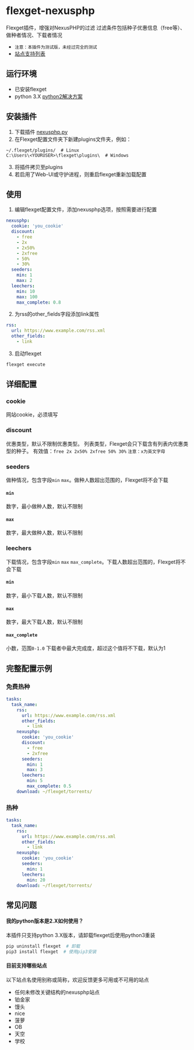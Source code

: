 # flexget-nexusphp
Flexget插件，增强对NexusPHP的过滤
过滤条件包括种子优惠信息（free等）、做种者情况、下载者情况
- `注意：本插件为测试版，未经过完全的测试`
- [站点支持列表](#site)

## 运行环境
- 已安装flexget
- python 3.X [python2解决方案](#py2)

## 安装插件
1. 下载插件 [nexusphp.py](https://github.com/Juszoe/flexget-nexusphp/releases)
2. 在Flexget配置文件夹下新建plugins文件夹，例如：
```
~/.flexget/plugins/  # Linux
C:\Users\<YOURUSER>\flexget\plugins\  # Windows
```
3. 将插件拷贝至plugins
4. 若启用了Web-UI或守护进程，则重启flexget重新加载配置

## 使用
1. 编辑flexget配置文件，添加nexusphp选项，按照需要进行配置
``` yaml
nexusphp:
  cookie: 'you_cookie'
  discount:
    - free
    - 2x
    - 2x50%
    - 2xfree
    - 50%
    - 30%
  seeders:
    min: 1
    max: 2
  leechers:
    min: 10
    max: 100
    max_complete: 0.8
```
2. 为rss的other_fields字段添加link属性
``` yaml
rss: 
  url: https://www.example.com/rss.xml
  other_fields:
    - link
```
3. 启动flexget
``` bash
flexget execute
```

## 详细配置
### cookie
网站cookie，必须填写
### discount
优惠类型，默认不限制优惠类型。
列表类型，Flexget会只下载含有列表内优惠类型的种子。
有效值：`free 2x 2x50% 2xfree 50% 30%`
`注意：x为英文字母`
### seeders
做种情况，包含字段`min` `max`。做种人数超出范围的，Flexget将不会下载
#### `min`
数字，最小做种人数，默认不限制
#### `max`
数字，最大做种人数，默认不限制
### leechers
下载情况，包含字段`min` `max` `max_complete`。下载人数超出范围的，Flexget将不会下载
#### `min`
数字，最小下载人数，默认不限制
#### `max`
数字，最大下载人数，默认不限制
#### `max_complete`
小数，范围`0-1.0` 下载者中最大完成度，超过这个值将不下载，默认为1

## 完整配置示例
### 免费热种
``` yaml
tasks:
  task_name:
    rss: 
      url: https://www.example.com/rss.xml
      other_fields:
        - link
    nexusphp:
      cookie: 'you_cookie'
      discount:
        - free
        - 2xfree
      seeders:
        min: 1
        max: 3
      leechers:
        min: 5
        max_complete: 0.5
    download: ~/flexget/torrents/
```
### 热种
``` yaml
tasks:
  task_name:
    rss: 
      url: https://www.example.com/rss.xml
      other_fields:
        - link
    nexusphp:
      cookie: 'you_cookie'
      seeders:
        min: 1
      leechers:
        min: 20
    download: ~/flexget/torrents/
```

## 常见问题
#### 我的python版本是2.X如何使用？
<span id="py2"></span>
本插件只支持python 3.X版本，请卸载flexget后使用python3重装
```bash
pip uninstall flexget  # 卸载
pip3 install flexget  # 使用pip3安装
```
#### 目前支持哪些站点
<span id="site"></span>
以下站点名使用别称或简称，欢迎反馈更多可用或不可用的站点
- 任何未修改关键结构的nexusphp站点
- 铂金家
- 馒头
- nice
- 菠萝
- OB
- 天空
- 学校
